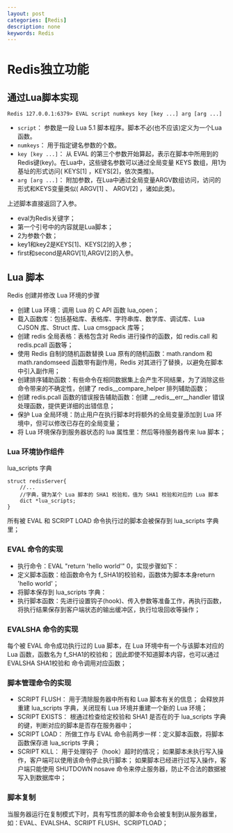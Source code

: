 ```yaml
---
layout: post
categories: [Redis]
description: none
keywords: Redis
---
```

# Redis独立功能


## 通过Lua脚本实现
```
Redis 127.0.0.1:6379> EVAL script numkeys key [key ...] arg [arg ...]
```
- `script`： 参数是一段 Lua 5.1 脚本程序。脚本不必(也不应该)定义为一个Lua函数。
- `numkeys`： 用于指定键名参数的个数。
- `key [key ...]`： 从 EVAL 的第三个参数开始算起，表示在脚本中所用到的Redis键(key)。在Lua中，这些键名参数可以通过全局变量 KEYS 数组，用1为基址的形式访问( KEYS[1] ，KEYS[2]，依次类推)。
- `arg [arg ...]`： 附加参数，在Lua中通过全局变量ARGV数组访问，访问的形式和KEYS变量类似( ARGV[1] 、 ARGV[2] ，诸如此类)。

上述脚本直接返回了入参。
- eval为Redis关键字；
- 第一个引号中的内容就是Lua脚本；
- 2为参数个数；
- key1和key2是KEYS[1]、KEYS[2]的入参；
- first和second是ARGV[1],ARGV[2]的入参。

## Lua 脚本
Redis 创建并修改 Lua 环境的步骤
- 创建 Lua 环境：调用 Lua 的 C API 函数 lua_open；
- 载入函数库：包括基础库、表格库、字符串库、数学库、调试库、Lua CJSON 库、Struct 库、Lua cmsgpack 库等；
- 创建 redis 全局表格：表格包含对 Redis 进行操作的函数，如 redis.call 和 redis.pcall 函数等；
- 使用 Redis 自制的随机函数替换 Lua 原有的随机函数：math.random 和 math.randomseed 函数带有副作用，Redis 对其进行了替换，以避免在脚本中引入副作用；
- 创建排序辅助函数：有些命令在相同数据集上会产生不同结果，为了消除这些命令带来的不确定性，创建了 redis__compare_helper 排列辅助函数；
- 创建 redis.pcall 函数的错误报告辅助函数：创建 __redis__err__handler 错误处理函数，提供更详细的出错信息；
- 保护 Lua 全局环境：防止用户在执行脚本时将额外的全局变量添加到 Lua 环境中，但可以修改已存在的全局变量；
- 将 Lua 环境保存到服务器状态的 lua 属性里：然后等待服务器传来 lua 脚本；

### Lua 环境协作组件
lua_scripts 字典
```
struct redisServer{
    //...
    //字典，键为某个 Lua 脚本的 SHA1 校验和，值为 SHA1 校验和对应的 Lua 脚本                                                                                                                                                                                                                                                                    
    dict *lua_scripts;
}
```
所有被 EVAL 和 SCRIPT LOAD 命令执行过的脚本会被保存到 lua_scripts 字典里；

### EVAL 命令的实现
- 执行命令：EVAL "return 'hello world'" 0，实现步骤如下：
- 定义脚本函数：给函数命令为 f_SHA1的校验和，函数体为脚本本身return 'hello world'；
- 将脚本保存到 lua_scripts 字典：
- 执行脚本函数：先进行设置钩子(hook)、传入参数等准备工作，再执行函数，将执行结果保存到客户端状态的输出缓冲区，执行垃圾回收等操作；

### EVALSHA 命令的实现
每个被 EVAL 命令成功执行过的 Lua 脚本，在 Lua 环境中有一个与该脚本对应的 Lua 函数，函数名为 f_SHA1的校验和；
因此即使不知道脚本内容，也可以通过 EVALSHA SHA1校验和 命令调用对应函数；

### 脚本管理命令的实现
- SCRIPT FLUSH：
用于清除服务器中所有和 Lua 脚本有关的信息；
会释放并重建 lua_scripts 字典，关闭现有 Lua 环境并重建一个新的 Lua 环境；
- SCRIPT EXISTS：
根通过检查给定校验和 SHA1 是否在的于 lua_scripts 字典的键，判断对应的脚本是否存在服务器中；
- SCRIPT LOAD：
所做工作与 EVAL 命令前两步一样：定义脚本函数，将脚本函数保存进 lua_scripts 字典；
- SCRIPT KILL：
用于处理钩子（hook）超时的情况；
如果脚本未执行写入操作，客户端可以使用该命令停止执行脚本；
如果脚本已经进行过写入操作，客户端只能使用 SHUTDOWN nosave 命令来停止服务器，防止不合法的数据被写入到数据库中；

### 脚本复制
当服务器运行在复制模式下时，具有写性质的脚本命令会被复制到从服务器里，如：EVAL、EVALSHA、SCRIPT FLUSH、SCRIPTLOAD；